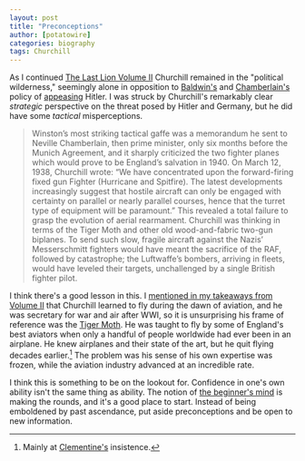 ```yaml
---
layout: post
title: "Preconceptions"
author: [potatowire]
categories: biography 
tags: Churchill
---
```


As I continued [The Last Lion Volume II](https://www.amazon.com/dp/product/B0092XHV4Y/&tag=potatowire-20) Churchill remained in the "political wilderness," seemingly alone in opposition to [Baldwin's](https://en.wikipedia.org/wiki/Stanley_Baldwin) and [Chamberlain's](https://en.m.wikipedia.org/wiki/Neville_Chamberlain) policy of [appeasing](https://en.wikipedia.org/wiki/Appeasement) Hitler. I was struck by Churchill's remarkably clear *strategic* perspective on the threat posed by Hitler and Germany, but he did have some *tactical* misperceptions. 

> Winston’s most striking tactical gaffe was a memorandum he sent to Neville Chamberlain, then prime minister, only six months before the Munich Agreement, and it sharply criticized the two fighter planes which would prove to be England’s salvation in 1940. On March 12, 1938, Churchill wrote: “We have concentrated upon the forward-firing fixed gun Fighter (Hurricane and Spitfire). The latest developments increasingly suggest that hostile aircraft can only be engaged with certainty on parallel or nearly parallel courses, hence that the turret type of equipment will be paramount.” This revealed a total failure to grasp the evolution of aerial rearmament. Churchill was thinking in terms of the Tiger Moth and other old wood-and-fabric two-gun biplanes. To send such slow, fragile aircraft against the Nazis’ Messerschmitt fighters would have meant the sacrifice of the RAF, followed by catastrophe; the Luftwaffe’s bombers, arriving in fleets, would have leveled their targets, unchallenged by a single British fighter pilot.

I think there's a good lesson in this. I [mentioned in my takeaways from Volume II](https://with.thegra.in/visions-of-glory) that Churchill learned to fly during the dawn of aviation, and he was secretary for war and air after WWI, so it is unsurprising his frame of reference was the [Tiger Moth](https://en.wikipedia.org/wiki/De_Havilland_Tiger_Moth). He was taught to fly by some of England's best aviators when only a handful of people worldwide had ever been in an airplane. He knew airplanes and their state of the art, but he quit flying decades earlier.[^2] The problem was his sense of his own expertise was frozen, while the aviation industry advanced at an incredible rate. 

I think this is something to be on the lookout for. Confidence in one's own ability isn't the same thing as ability. The notion of [the beginner's mind](https://en.wikipedia.org/wiki/Shoshin) is making the rounds, and it's a good place to start. Instead of being emboldened by past ascendance, put aside preconceptions and be open to new information.

[^1]: Manchester, William. The last lion: Winston Spencer Churchill Alone 1932-1940. Boston: Little, Brown & Co., 1988. [Amazon Link](http://a.co/g3GAsCq)

[^2]: Mainly at [Clementine's](https://en.wikipedia.org/wiki/Clementine_Churchill) insistence.

